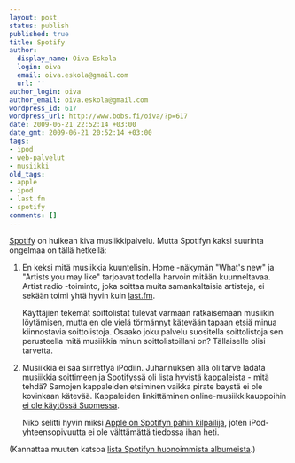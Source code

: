 ```yaml
---
layout: post
status: publish
published: true
title: Spotify
author:
  display_name: Oiva Eskola
  login: oiva
  email: oiva.eskola@gmail.com
  url: ''
author_login: oiva
author_email: oiva.eskola@gmail.com
wordpress_id: 617
wordpress_url: http://www.bobs.fi/oiva/?p=617
date: 2009-06-21 22:52:14 +03:00
date_gmt: 2009-06-21 20:52:14 +03:00
tags:
- ipod
- web-palvelut
- musiikki
old_tags:
- apple
- ipod
- last.fm
- spotify
comments: []
---
```

<p><a href="http://www.spotify.com">Spotify</a> on huikean kiva musiikkipalvelu. Mutta Spotifyn kaksi suurinta ongelmaa on tällä hetkellä:</p>
<ol>
<li>
<p>En keksi mitä musiikkia kuuntelisin. Home -näkymän "What's new" ja "Artists you may like" tarjoavat todella harvoin mitään kuunneltavaa. Artist radio -toiminto, joka soittaa muita samankaltaisia artisteja, ei sekään toimi yhtä hyvin kuin <a href="http://www.last.fm/">last.fm</a>.</p>
<p>Käyttäjien tekemät soittolistat tulevat varmaan ratkaisemaan musiikin löytämisen, mutta en ole vielä törmännyt kätevään tapaan etsiä minua kiinnostavia soittolistoja. Osaako joku palvelu suositella soittolistoja sen perusteella mitä musiikkia minun soittolistoillani on? Tällaiselle olisi tarvetta.</p></li>
<li>
<p>Musiikkia ei saa siirrettyä iPodiin. Juhannuksen alla oli tarve ladata musiikkia soittimeen ja Spotifyssä oli lista hyvistä kappaleista - mitä tehdä? Samojen kappaleiden etsiminen vaikka pirate baystä ei ole kovinkaan kätevää. Kappaleiden linkittäminen online-musiikkikauppoihin <a title="Can I download or buy music in Spotify?" href="http://www.spotify.com/en/help/faq/#can-i-download-or-buy-music">ei ole käytössä Suomessa</a>.</p>
<p>Niko selitti hyvin miksi <a title="NNyman: The future of Spotify and its competition" href="http://www.nnyman.com/personal/2009/05/09/the-future-of-spotify-and-its-competition/">Apple on Spotifyn pahin kilpailija</a>, joten iPod-yhteensopivuutta ei ole välttämättä tiedossa ihan heti.</p></li>
</ol>
<p>(Kannattaa muuten katsoa <a title="The Best of the Worst of Spotify" href="http://thebestoftheworstofspotify.blogspot.com/">lista Spotifyn huonoimmista albumeista</a>.)</p>
